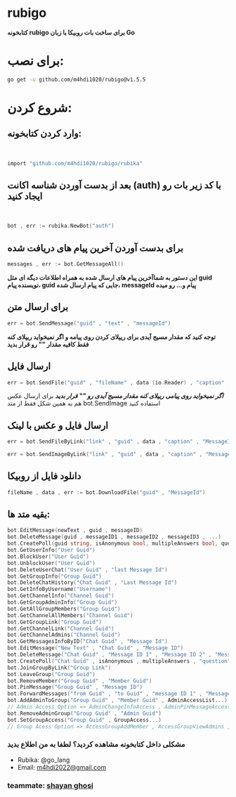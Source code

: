 # rubigo
**‌کتابخونه rubigo برای ساخت بات روبیکا با زبان Go**

# برای نصب:

```sh
go get -u github.com/m4hdi1020/rubigo@v1.5.5
```

# شروع کردن:
## وارد کردن کتابخونه:
‍‍‍
```sh
import "github.com/m4hdi1020/rubigo/rubika"
```

## بعد از بدست آوردن شناسه اکانت (auth) با کد زیر بات رو ایجاد کنید
‍‍

```go
bot , err := rubika.NewBot("auth")
```

## برای بدست آوردن آخرین پیام های دریافت شده

```go
messages , err := bot.GetMessageAll()
```

**این دستور به شماآخرین پیام های ارسال شده به همراه اطلاعات دیگه ای مثل guid نویسنده پیام، guid جایی که پیام ارسال شده، messageId پیام و... رو میده**

## برای ارسال متن

```go
err = bot.SendMessage("guid" , "text" , "messageId")
```
**توجه کنید که مقدار مسیج آیدی برای ریپلای کردن روی پیامه و اگر نمیخواید ریپلای کنه فقط کافیه مقدار "" رو قرار بدید**

## ارسال فایل

```go
err = bot.SendFile("guid" , "fileName" , data (io.Reader) , "caption" , "MessageId")
```
***اگر نمیخواید روی پیامی ریپلای کنه مقدار مسیج آیدی رو "" قرار بدید***
برای ارسال عکس هم به همین شکل فقط از متد bot.SendImage استفاده کنید

## ارسال فایل و عکس با لینک
```go
err = bot.SendFileByLink("link" , "guid" , data , "caption" , "MessageId")

err = bot.SendImageByLink("link" , "guid" , data , "caption" , "MessageId")
```

## دانلود فایل از روبیکا
```go
fileName , data , err := bot.DownloadFile("guid" , "MessageId")
```

## بقیه متد ها:
```go
bot.EditMessage(newText , guid , messageID)
bot.DeleteMessage(guid , messageID1 , messageID2 , messageID3 , ...)
bot.CreatePoll(guid string, isAnonymous bool, multipleAnswers bool, question string, options ...string)
bot.GetUserInfo("User Guid")
bot.BlockUser("User Guid")
bot.UnblockUser("User Guid")
bot.DeleteUserChat("User Guid" , "last Message Id")
bot.GetGroupInfo("Group Guid")
bot.DeleteChatHistory("Chat Guid" , "Last Message Id")
bot.GetInfoByUsername("Username")
bot.GetChannelInfo("Channel Guid")
bot.GetGroupAdminInfo("Group Guid")
bot.GetAllGroupMembers("Group Guid")
bot.GetChannelAllMembers("Channel Guid")
bot.GetGroupLink("Group Guid")
bot.GetChannelLink("Channel Guid")
bot.GetChannelAdmins("Channel Guid")
bot.GetMessagesInfoByID("Chat Guid" , "Message Id")
bot.EditMessage("New Text" , "Chat Guid" , "Message ID")
bot.DeleteMessage("Chat Guid" , "Message ID 1" , "Message ID 2" , "Message ID 3" , "...")
bot.CreatePoll("Chat Guid" , isAnonymous , multipleAnswers , "question" , "option1" , "option2" , "option3" , "...")
bot.JoinGroupByLink("Group Link")
bot.LeaveGroup("Group Guid")
bot.RemoveMember("Group Guid" , "Member Guid")
bot.PinMessage("Group Guid" , "Message ID")
bot.ForwardMessages("from Guid" , "to Guid" , "message ID 1" , "Message ID 2" , "Message ID 3" , "...")
bot.AddAdminToGroup("Group Guid" , "Member Guid" , AdminAccessList...)
// Admin Access Option => AdminChangeInfoAccess , AdminPinMessageAccess , AdminDeleteGlobalMessage , AdminBanMember , AdminSetJoinLink , AdminSetAdmin , AdminSetMemberAccess
bot.RemoveAdminGroup("Group Guid" , "Admin Guid")
bot.SetGroupAccess("Group Guid" , GroupAccess...)
// Group Acess Option => AccessGroupAddMember , AccessGroupViewAdmins , AccessGroupSendMessage , AccessGroupViewMembers
```

### مشکلی داخل کتابخونه مشاهده کردید؟ لطفا به من اطلاع بدید
+ Rubika: @go_lang
+ Email: m4hdi2022@gmail.com



### teammate: [shayan ghosi](https://github.com/shadowcoder2020)
